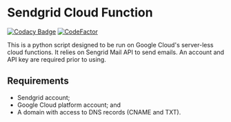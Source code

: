 # Sendgrid Cloud Function

[![Codacy Badge](https://api.codacy.com/project/badge/Grade/82c15ca64036429690a6eb14d9695539)](https://app.codacy.com/manual/jason_46/sendgrid-mail-cloud-function?utm_source=github.com&utm_medium=referral&utm_content=jpoirierlavoie/sendgrid-mail-cloud-function&utm_campaign=Badge_Grade_Dashboard)
[![CodeFactor](https://www.codefactor.io/repository/github/jpoirierlavoie/sendgrid-mail-cloud-function/badge)](https://www.codefactor.io/repository/github/jpoirierlavoie/sendgrid-mail-cloud-function)

This is a python script designed to be run on Google Cloud's server-less cloud functions. It relies on Sengrid Mail API to send emails. An account and API key are required prior to using.

## Requirements
-   Sendgrid account;
-   Google Cloud platform account; and
-   A domain with access to DNS records (CNAME and TXT).
